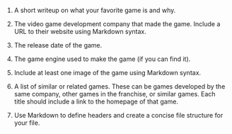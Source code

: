 
1. A short writeup on what your favorite game is and why.

2. The video game development company that made the game. Include a URL to their website using Markdown syntax.

3. The release date of the game.

4. The game engine used to make the game (if you can find it).

5. Include at least one image of the game using Markdown syntax.

6. A list of similar or related games. These can be games developed by the same company, other games in the franchise, or similar games. Each title should include a link to the homepage of that game.

7. Use Markdown to define headers and create a concise file structure for your file.